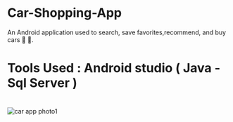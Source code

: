 # Car-Shopping-App

 An Android application used to search, save favorites,recommend, and buy cars :car:
:red_car:.

# Tools Used : Android studio ( Java - Sql Server )
#
![car app photo1](https://user-images.githubusercontent.com/71784734/115339312-c9f64300-a1a4-11eb-9eee-c0bb00ffcae4.png)

